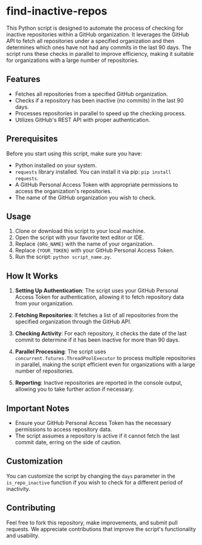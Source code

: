 # find-inactive-repos

This Python script is designed to automate the process of checking for inactive repositories within a GitHub organization. It leverages the GitHub API to fetch all repositories under a specified organization and then determines which ones have not had any commits in the last 90 days. The script runs these checks in parallel to improve efficiency, making it suitable for organizations with a large number of repositories.

## Features

- Fetches all repositories from a specified GitHub organization.
- Checks if a repository has been inactive (no commits) in the last 90 days.
- Processes repositories in parallel to speed up the checking process.
- Utilizes GitHub's REST API with proper authentication.

## Prerequisites

Before you start using this script, make sure you have:

- Python installed on your system.
- `requests` library installed. You can install it via pip: `pip install requests`.
- A GitHub Personal Access Token with appropriate permissions to access the organization's repositories.
- The name of the GitHub organization you wish to check.

## Usage

1. Clone or download this script to your local machine.
2. Open the script with your favorite text editor or IDE.
3. Replace `{ORG_NAME}` with the name of your organization.
4. Replace `{YOUR_TOKEN}` with your GitHub Personal Access Token.
5. Run the script: `python script_name.py`.

## How It Works

1. **Setting Up Authentication**: The script uses your GitHub Personal Access Token for authentication, allowing it to fetch repository data from your organization.

2. **Fetching Repositories**: It fetches a list of all repositories from the specified organization through the GitHub API.

3. **Checking Activity**: For each repository, it checks the date of the last commit to determine if it has been inactive for more than 90 days.

4. **Parallel Processing**: The script uses `concurrent.futures.ThreadPoolExecutor` to process multiple repositories in parallel, making the script efficient even for organizations with a large number of repositories.

5. **Reporting**: Inactive repositories are reported in the console output, allowing you to take further action if necessary.

## Important Notes

- Ensure your GitHub Personal Access Token has the necessary permissions to access repository data.
- The script assumes a repository is active if it cannot fetch the last commit date, erring on the side of caution.

## Customization

You can customize the script by changing the `days` parameter in the `is_repo_inactive` function if you wish to check for a different period of inactivity.

## Contributing

Feel free to fork this repository, make improvements, and submit pull requests. We appreciate contributions that improve the script's functionality and usability.
